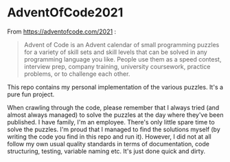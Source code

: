 # AdventOfCode2021

From https://adventofcode.com/2021 :

> Advent of Code is an Advent calendar of small programming puzzles for a variety of skill sets and skill levels that can be solved in any programming language you like. People use them as a speed contest, interview prep, company training, university coursework, practice problems, or to challenge each other.

This repo contains my personal implementation of the various puzzles. It's a pure fun project.

When crawling through the code, please remember that I always tried (and almost always managed) to solve the puzzles at the day where they've been published. I have family, I'm an employee. There's only little spare time to solve the puzzles. 
I'm proud that I managed to find the solutions myself (by writing the code you find in this repo and run it). However, I did not at all follow my own usual quality standards in terms of documentation, code structuring, testing, variable naming etc. It's just done quick and dirty.
